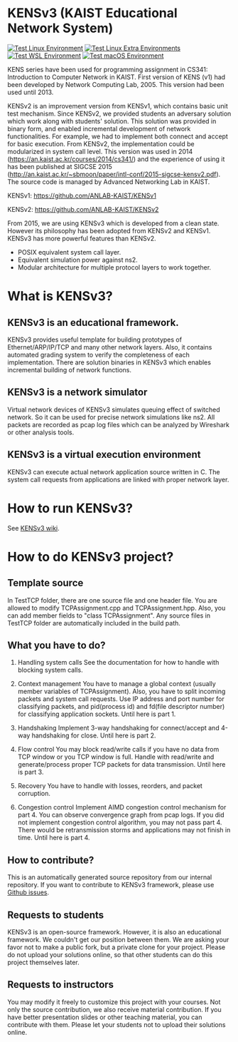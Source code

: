 # KENSv3 (KAIST Educational Network System)

[![Test Linux Environment](https://github.com/ANLAB-KAIST/KENSv3/actions/workflows/test-linux.yml/badge.svg)](https://github.com/ANLAB-KAIST/KENSv3/actions/workflows/test-linux.yml) [![Test Linux Extra Environments](https://github.com/ANLAB-KAIST/KENSv3/actions/workflows/test-linux-extra.yml/badge.svg)](https://github.com/ANLAB-KAIST/KENSv3/actions/workflows/test-linux-extra.yml)  [![Test WSL Environment](https://github.com/ANLAB-KAIST/KENSv3/actions/workflows/test-wsl.yml/badge.svg)](https://github.com/ANLAB-KAIST/KENSv3/actions/workflows/test-wsl.yml) [![Test macOS Environment](https://github.com/ANLAB-KAIST/KENSv3/actions/workflows/test-macos.yml/badge.svg)](https://github.com/ANLAB-KAIST/KENSv3/actions/workflows/test-macos.yml)

KENS series have been used for programming assignment in CS341: Introduction to Computer Network in KAIST.
First version of KENS (v1) had been developed by Network Computing Lab, 2005.
This version had been used until 2013.

KENSv2 is an improvement version from KENSv1, which contains basic unit test mechanism.
Since KENSv2, we provided students an adversary solution which work along with students' solution.
This solution was provided in binary form, and enabled incremental development of network functionalities.
For example, we had to implement both connect and accept for basic execution.
From KENSv2, the implementation could be modularized in system call level.
This version was used in 2014 (https://an.kaist.ac.kr/courses/2014/cs341/) and the experience of using it
has been published at SIGCSE 2015 (http://an.kaist.ac.kr/~sbmoon/paper/intl-conf/2015-sigcse-kensv2.pdf).
The source code is managed by Advanced Networking Lab in KAIST.

KENSv1:
https://github.com/ANLAB-KAIST/KENSv1

KENSv2:
https://github.com/ANLAB-KAIST/KENSv2

From 2015, we are using KENSv3 which is developed from a clean state.
However its philosophy has been adopted from KENSv2 and KENSv1.
KENSv3 has more powerful features than KENSv2.
 
 - POSIX equivalent system call layer.
 - Equivalent simulation power against ns2.
 - Modular architecture for multiple protocol layers to work together.

# What is KENSv3?
## KENSv3 is an educational framework.
KENSv3 provides useful template for building prototypes of
Ethernet/ARP/IP/TCP and many other network layers.
Also, it contains automated grading system to verify the completeness of each implementation.
There are solution binaries in KENSv3 which enables incremental building of network functions.

## KENSv3 is a network simulator
Virtual network devices of KENSv3 simulates queuing effect of switched network.
So it can be used for precise network simulations like ns2.
All packets are recorded as pcap log files which can be analyzed by Wireshark or other analysis tools.

## KENSv3 is a virtual execution environment
KENSv3 can execute actual network application source written in C.
The system call requests from applications are linked with proper network layer.

# How to run KENSv3?

See [KENSv3 wiki](https://github.com/ANLAB-KAIST/KENSv3/wiki).

# How to do KENSv3 project?
## Template source
In TestTCP folder, there are one source file and one header file.
You are allowed to modify TCPAssignment.cpp and TCPAssignment.hpp.
Also, you can add member fields to "class TCPAssignment".
Any source files in TestTCP folder are automatically included in the build path.

## What you have to do?
1. Handling system calls
See the documentation for how to handle with blocking system calls.

2. Context management
You have to manage a global context (usually member variables of TCPAssignment).
Also, you have to split incoming packets and system call requests.
Use IP address and port number for classifying packets,
and pid(process id) and fd(file descriptor number) for classifying application sockets.
Until here is part 1.

3. Handshaking
Implement 3-way handshaking for connect/accept and
4-way handshaking for close.
Until here is part 2.

3. Flow control
You may block read/write calls if you have no data from TCP window or you TCP window is full.
Handle with read/write and generate/process proper TCP packets for data transmission.
Until here is part 3.

4. Recovery
You have to handle with losses, reorders, and packet corruption.

5. Congestion control
Implement AIMD congestion control mechanism for part 4.
You can observe convergence graph from pcap logs.
If you did not implement congestion control algorithm, you may not pass part 4.
There would be retransmission storms and applications may not finish in time.
Until here is part 4.

## How to contribute?
This is an automatically generated source repository from our internal repository.
If you want to contribute to KENSv3 framework,
please use [Github issues](https://github.com/ANLAB-KAIST/KENSv3/issues).

## Requests to students
KENSv3 is an open-source framework. However, it is also an educational framework.
We couldn't get our position between them.
We are asking your favor not to make a public fork, but a private clone for your project.
Please do not upload your solutions online, so that other students can do this project themselves later.

## Requests to instructors
You may modify it freely to customize this project with your courses.
Not only the source contribution, we also receive material contribution.
If you have better presentation slides or other teaching material, you can contribute with them.
Please let your students not to upload their solutions online.
